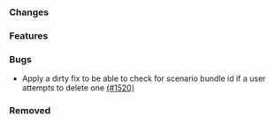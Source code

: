 ### Changes

### Features

### Bugs

- Apply a dirty fix to be able to check for scenario bundle id if a user attempts to delete one [(#1520)](https://github.com/OpenEnergyPlatform/oeplatform/pull/1520)

### Removed
